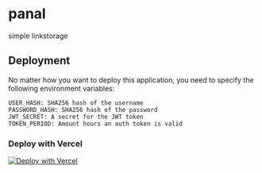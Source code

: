 # panal
simple linkstorage

## Deployment
No matter how you want to deploy this application, you need to specify the following environment variables:
````
USER_HASH: SHA256 hash of the username
PASSWORD_HASH: SHA256 hash of the password
JWT_SECRET: A secret for the JWT token
TOKEN_PERIOD: Amount hours an auth token is valid
````

### Deploy with Vercel
[![Deploy with Vercel](https://vercel.com/button)](https://vercel.com/new/clone?repository-url=https%3A%2F%2Fgithub.com%2Fcuvar%2Fpanal)